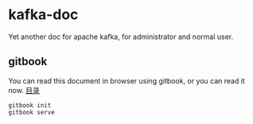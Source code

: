 # kafka-doc

Yet another doc for apache kafka, for administrator and normal user.

## gitbook

You can read this document in browser using gitbook, or you can read it now. [目录](SUMMARY.md)

```
gitbook init
gitbook serve
```

